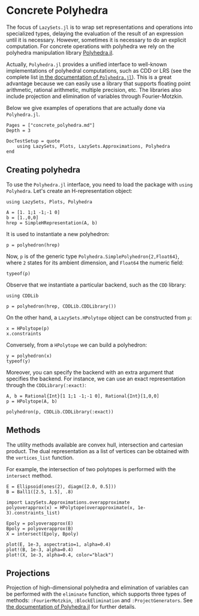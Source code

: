 # Concrete Polyhedra

The focus of `LazySets.jl` is to wrap set representations and operations into
specialized types, delaying the evaluation of the result of an expression until it is
necessary. However, sometimes it is necessary to do an explicit computation.
For concrete operations with polyhedra we rely on the polyhedra manipulation library
[Polyhedra.jl](https://github.com/JuliaPolyhedra/Polyhedra.jl).

Actually, `Polyhedra.jl` provides a unified interface to well-known
implementations of polyhedral computations, such as CDD or LRS (see the
complete list [in the documentation of `Polyhedra.jl`](https://juliapolyhedra.github.io/Polyhedra.jl/latest/installation.html#Getting-Libraries-1)).
This is a great advantage because we can easily use a library that supports floating
point arithmetic, rational arithmetic, multiple precision, etc.
The libraries also include projection and elimination of variables through Fourier-Motzkin.

Below we give examples of operations that are actually done via `Polyhedra.jl`.

```@contents
Pages = ["concrete_polyhedra.md"]
Depth = 3
```

```@meta
DocTestSetup = quote
    using LazySets, Plots, LazySets.Approximations, Polyhedra
end
```

## Creating polyhedra

To use the `Polyhedra.jl` interface, you need to load the package with `using Polyhedra`.
Let's create an H-representation object:

```@example concrete_polyhedra
using LazySets, Plots, Polyhedra

A = [1. 1;1 -1;-1 0]
b = [1.,0,0]
hrep = SimpleHRepresentation(A, b)
```

It is used to instantiate a new polyhedron:

```@example concrete_polyhedra
p = polyhedron(hrep)
```

Now, `p` is of the generic type `Polyhedra.SimplePolyhedron{2,Float64}`, where
`2` states for its ambient dimension, and `Float64` the numeric field:

```@example concrete_polyhedra
typeof(p)
```

Observe that we instantiate a particular backend, such as the `CDD` library:

```@example concrete_polyhedra
using CDDLib

p = polyhedron(hrep, CDDLib.CDDLibrary())
```

On the other hand, a `LazySets.HPolytope` object can be constructed from `p`:

```@example concrete_polyhedra
x = HPolytope(p)
x.constraints
```

Conversely, from a `HPolytope` we can build a polyhedron:

```@example concrete_polyhedra
y = polyhedron(x)
typeof(y)
```

Moreover, you can specify the backend with an extra argument that specifies the backend.
For instance, we can use an exact representation through the `CDDLibrary(:exact)`:

```@example concrete_polyhedra
A, b = Rational{Int}[1 1;1 -1;-1 0], Rational{Int}[1,0,0]
p = HPolytope(A, b)

polyhedron(p, CDDLib.CDDLibrary(:exact))
```

## Methods

The utility methods available are convex hull, intersection and cartesian product.
The dual representation as a list of vertices can be obtained with the
`vertices_list` function.

For example, the intersection of two polytopes is performed with the `intersect`
method.

```@example concrete_polyhedra
E = Ellipsoid(ones(2), diagm([2.0, 0.5]))
B = Ball1([2.5, 1.5], .8)

import LazySets.Approximations.overapproximate
polyoverapprox(x) = HPolytope(overapproximate(x, 1e-3).constraints_list)

Epoly = polyoverapprox(E)
Bpoly = polyoverapprox(B)
X = intersect(Epoly, Bpoly)

plot(E, 1e-3, aspectratio=1, alpha=0.4)
plot!(B, 1e-3, alpha=0.4)
plot!(X, 1e-3, alpha=0.4, color="black")
```

## Projections

Projection of high-dimensional polyhedra and elimination of variables can be
performed with the `eliminate` function, which supports three types of methods:
`:FourierMotzkin`, `:BlockElimination` and `:ProjectGenerators`. See [the documentation
of Polyhedra.jl](https://juliapolyhedra.github.io/Polyhedra.jl/latest/polyhedron.html#Projecting-a-polyhedron-1)
for further details.
